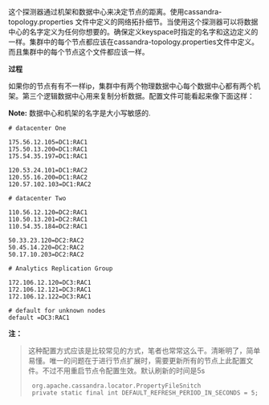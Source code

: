 这个探测器通过机架和数据中心来决定节点的距离。使用cassandra-topology.properties 文件中定义的网络拓扑细节。当使用这个探测器可以将数据中心的名字定义为任何你想要的。确保定义keyspace时指定的名字和这边定义的一样。集群中的每个节点都应该在cassandra-topology.properties文件中定义。而且集群中的每个节点这个文件都应该一样。

**过程**

如果你的节点有有不一样ip，集群中有两个物理数据中心每个数据中心都有两个机架。第三个逻辑数据中心用来复制分析数据。配置文件可能看起来像下面这样：


**Note:** 数据中心和机架的名字是大小写敏感的.

   
    # datacenter One
    
    175.56.12.105=DC1:RAC1
    175.50.13.200=DC1:RAC1
    175.54.35.197=DC1:RAC1
    
    120.53.24.101=DC1:RAC2
    120.55.16.200=DC1:RAC2
    120.57.102.103=DC1:RAC2
    
    # datacenter Two
    
    110.56.12.120=DC2:RAC1
    110.50.13.201=DC2:RAC1
    110.54.35.184=DC2:RAC1
    
    50.33.23.120=DC2:RAC2
    50.45.14.220=DC2:RAC2
    50.17.10.203=DC2:RAC2
    
    # Analytics Replication Group
    
    172.106.12.120=DC3:RAC1
    172.106.12.121=DC3:RAC1
    172.106.12.122=DC3:RAC1
    
    # default for unknown nodes 
    default =DC3:RAC1


**注：**
> 这种配置方式应该是比较常见的方式，笔者也常常这么干。清晰明了，简单易懂。唯一的问题在于进行节点扩展时，需要更新所有的节点上此配置文件。不过不用重启节点令配置生效。默认刷新的时间是5s
>     
>      org.apache.cassandra.locator.PropertyFileSnitch
>      private static final int DEFAULT_REFRESH_PERIOD_IN_SECONDS = 5;
